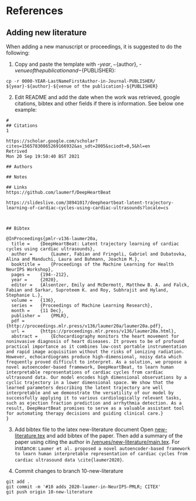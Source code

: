 # References 

## Adding new literature
When adding a new manuscript or proceedings, it is suggested to do the following:
1. Copy and paste the template with -${year}, -${author}, -${venue of the publication} and -${PUBLISHER}:
``` 
cp -r 0000-YEAR-LastNameFirstAuthor-in-Journal-PUBLISHER/ ${year}-${author}-${venue of the publication}-${PUBLISHER}
```

2. Edit README and add the date when the work was retrieved, google citations, bibtex and other fields if there is information. See below one example:
```  
# 
## Citations
1

https://scholar.google.com/scholar?cites=15657830865269166932&as_sdt=2005&sciodt=0,5&hl=en
Retrived
Mon 20 Sep 19:50:40 BST 2021

## Authors 

## Notes

## Links 
https://github.com/laumerf/DeepHeartBeat

https://slideslive.com/38941017/deepheartbeat-latent-trajectory-learning-of-cardiac-cycles-using-cardiac-ultrasounds?locale=cs



## Bibtex 

@InProceedings{pmlr-v136-laumer20a,
  title = 	 {DeepHeartBeat: Latent trajectory learning of cardiac cycles using cardiac ultrasounds},
  author =       {Laumer, Fabian and Fringeli, Gabriel and Dubatovka, Alina and Manduchi, Laura and Buhmann, Joachim M.},
  booktitle = 	 {Proceedings of the Machine Learning for Health NeurIPS Workshop},
  pages = 	 {194--212},
  year = 	 {2020},
  editor = 	 {Alsentzer, Emily and McDermott, Matthew B. A. and Falck, Fabian and Sarkar, Suproteem K. and Roy, Subhrajit and Hyland, Stephanie L.},
  volume = 	 {136},
  series = 	 {Proceedings of Machine Learning Research},
  month = 	 {11 Dec},
  publisher =    {PMLR},
  pdf = 	 {http://proceedings.mlr.press/v136/laumer20a/laumer20a.pdf},
  url = 	 {https://proceedings.mlr.press/v136/laumer20a.html},
  abstract = 	 {Echocardiography monitors the heart movement for noninvasive diagnosis of heart diseases. It proves to be of profound practical importance as it combines low-cost portable instrumentation and rapid image acquisition without the risks of ionizing radiation. However, echocardiograms produce high-dimensional, noisy data which frequently proved difficult to interpret. As a solution, we propose a novel autoencoder-based framework, DeepHeartBeat, to learn human interpretable representations of cardiac cycles from cardiac ultrasound data. Our model encodes high dimensional observations by a cyclic trajectory in a lower dimensional space. We show that the learned parameters describing the latent trajectory are well interpretable and we demonstrate the versatility of our model by successfully applying it to various cardiologically relevant tasks, such as ejection fraction prediction and arrhythmia detection. As a result, DeepHeartBeat promises to serve as a valuable assistant tool for automating therapy decisions and guiding clinical care.}
}

```

3. Add bibtex file to the latex new-literature document
Open [new-literature.tex](new-literature.bib) and add bibtex of the paper. 
Then add a summary of the paper using citing the author in [/venues/new-literature/main.tex](../venues/new-literature/main.tex). 
For instance: `Laumer et al. proposed a novel autoencoder-based framework to learn human interpretable representation of cardiac cycles from cardiac ultrasound data \cite{laumer2020}`.

4. Commit changes to branch 10-new-literature 
```
git add .
git commit -m '#10 adds 2020-laumer-in-NeurIPS-PMLR; CITEX'
git push origin 10-new-literature  
```
